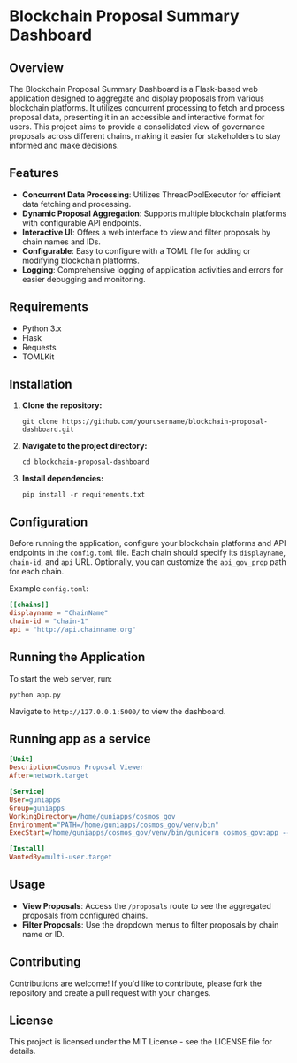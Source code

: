 # Blockchain Proposal Summary Dashboard

## Overview

The Blockchain Proposal Summary Dashboard is a Flask-based web application designed to aggregate and display proposals from various blockchain platforms. It utilizes concurrent processing to fetch and process proposal data, presenting it in an accessible and interactive format for users. This project aims to provide a consolidated view of governance proposals across different chains, making it easier for stakeholders to stay informed and make decisions.

## Features

- **Concurrent Data Processing**: Utilizes ThreadPoolExecutor for efficient data fetching and processing.
- **Dynamic Proposal Aggregation**: Supports multiple blockchain platforms with configurable API endpoints.
- **Interactive UI**: Offers a web interface to view and filter proposals by chain names and IDs.
- **Configurable**: Easy to configure with a TOML file for adding or modifying blockchain platforms.
- **Logging**: Comprehensive logging of application activities and errors for easier debugging and monitoring.

## Requirements

- Python 3.x
- Flask
- Requests
- TOMLKit

## Installation

1. **Clone the repository:**
   
   ```
   git clone https://github.com/yourusername/blockchain-proposal-dashboard.git
   ```

2. **Navigate to the project directory:**

   ```
   cd blockchain-proposal-dashboard
   ```

3. **Install dependencies:**

   ```
   pip install -r requirements.txt
   ```

## Configuration

Before running the application, configure your blockchain platforms and API endpoints in the `config.toml` file. Each chain should specify its `displayname`, `chain-id`, and `api` URL. Optionally, you can customize the `api_gov_prop` path for each chain.

Example `config.toml`:
```toml
[[chains]]
displayname = "ChainName"
chain-id = "chain-1"
api = "http://api.chainname.org"
```

## Running the Application

To start the web server, run:

```
python app.py
```

Navigate to `http://127.0.0.1:5000/` to view the dashboard.


## Running app as a service
```ini
[Unit]
Description=Cosmos Proposal Viewer
After=network.target

[Service]
User=guniapps
Group=guniapps
WorkingDirectory=/home/guniapps/cosmos_gov
Environment="PATH=/home/guniapps/cosmos_gov/venv/bin"
ExecStart=/home/guniapps/cosmos_gov/venv/bin/gunicorn cosmos_gov:app --workers 140 --bind 127.0.0.1:8006 --timeout 180

[Install]
WantedBy=multi-user.target
```


## Usage

- **View Proposals**: Access the `/proposals` route to see the aggregated proposals from configured chains.
- **Filter Proposals**: Use the dropdown menus to filter proposals by chain name or ID.

## Contributing

Contributions are welcome! If you'd like to contribute, please fork the repository and create a pull request with your changes.

## License

This project is licensed under the MIT License - see the LICENSE file for details.
